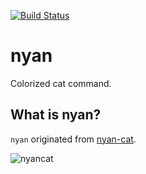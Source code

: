 [![Build Status](https://travis-ci.com/toshimaru/nyan.svg?branch=master)](https://travis-ci.com/toshimaru/nyan)

# nyan

Colorized cat command.

## What is nyan?

`nyan` originated from [nyan-cat](http://www.nyan.cat/).

![nyancat](https://giphygifs.s3.amazonaws.com/media/sIIhZliB2McAo/giphy.gif)
